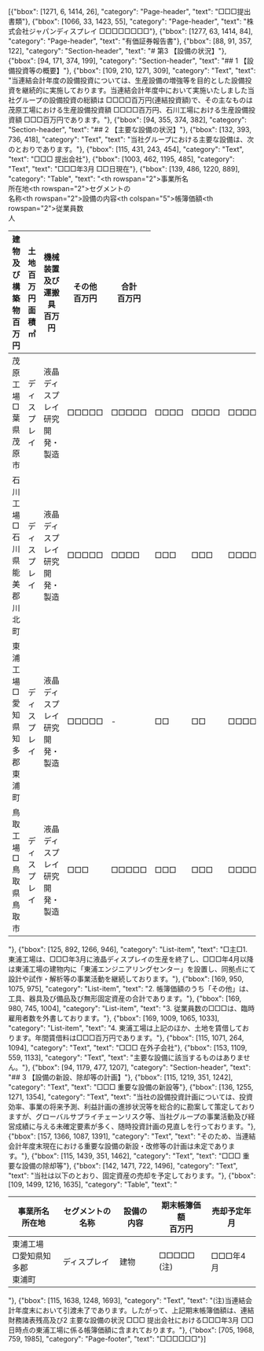 [{"bbox": [1271, 6, 1414, 26], "category": "Page-header", "text": "□□□提出書類"}, {"bbox": [1066, 33, 1423, 55], "category": "Page-header", "text": "株式会社ジャパンディスプレイ □□□□□□□□"}, {"bbox": [1277, 63, 1414, 84], "category": "Page-header", "text": "有価証券報告書"}, {"bbox": [88, 91, 357, 122], "category": "Section-header", "text": "# 第3 【設備の状況】"}, {"bbox": [94, 171, 374, 199], "category": "Section-header", "text": "## 1 【設備投資等の概要】"}, {"bbox": [109, 210, 1271, 309], "category": "Text", "text": "当連結会計年度の設備投資については、生産設備の増強等を目的とした設備投資を継続的に実施しております。当連結会計年度中において実施いたしました当社グループの設備投資の総額は □□□□百万円(連結投資額)で、その主なものは茂原工場における生産設備投資額 □□□□百万円、石川工場における生産設備投資額 □□□百万円であります。"}, {"bbox": [94, 355, 374, 382], "category": "Section-header", "text": "## 2 【主要な設備の状況】"}, {"bbox": [132, 393, 736, 418], "category": "Text", "text": "当社グループにおける主要な設備は、次のとおりであります。"}, {"bbox": [115, 431, 243, 454], "category": "Text", "text": "□□□ 提出会社"}, {"bbox": [1003, 462, 1195, 485], "category": "Text", "text": "□□□年3月 □□日現在"}, {"bbox": [139, 486, 1220, 889], "category": "Table", "text": "<table><thead><tr><th rowspan=\"2\">事業所名<br>所在地</th><th rowspan=\"2\">セグメントの<br>名称</th><th rowspan=\"2\">設備の内容</th><th colspan=\"5\">帳簿価額</th><th rowspan=\"2\">従業員数<br>人</th></tr><tr><th>建物及び<br>構築物<br>百万円</th><th>土地<br>百万円<br>面積㎡</th><th>機械装置<br>及び運搬具<br>百万円</th><th>その他<br>百万円</th><th>合計<br>百万円</th></tr></thead><tbody><tr><td>茂原工場<br>□葉県茂原市</td><td>ディスプレイ</td><td>液晶ディスプレイ 研究開発・製造</td><td>□□□□□</td><td>□□□□□</td><td>□□□□</td><td>□□□□</td><td>□□□□□</td><td>□□□□</td></tr><tr><td>石川工場<br>□石川県能美郡<br>川北町</td><td>ディスプレイ</td><td>液晶ディスプレイ 研究開発・製造</td><td>□□□□□</td><td>□□□□</td><td>□□□</td><td>□□□</td><td>□□□□</td><td>□□□</td></tr><tr><td>東浦工場<br>□愛知県知多郡<br>東浦町</td><td>ディスプレイ</td><td>液晶ディスプレイ 研究開発・製造</td><td>□□□□□</td><td>-</td><td>□□</td><td>□□</td><td>□□□□</td><td>□□□</td></tr><tr><td>鳥取工場<br>□鳥取県鳥取市</td><td>ディスプレイ</td><td>液晶ディスプレイ 研究開発・製造</td><td>□□□</td><td>□□□□□</td><td>□□□</td><td>□□□</td><td>□□□□</td><td>□□□</td></tr></tbody></table>"}, {"bbox": [125, 892, 1266, 946], "category": "List-item", "text": "□主□1. 東浦工場は、□□□年3月に液晶ディスプレイの生産を終了し、□□□年4月以降は東浦工場の建物内に「東浦エンジニアリングセンター」を設置し、同拠点にて設計や試作・解析等の事業活動を継続しております。"}, {"bbox": [169, 950, 1075, 975], "category": "List-item", "text": "2. 帳簿価額のうち「その他」は、工具、器具及び備品及び無形固定資産の合計であります。"}, {"bbox": [169, 980, 745, 1004], "category": "List-item", "text": "3. 従業員数の□□□は、臨時雇用者数を外書しております。"}, {"bbox": [169, 1009, 1065, 1033], "category": "List-item", "text": "4. 東浦工場は上記のほか、土地を賃借しております。年間賃借料は□□□百万円であります。"}, {"bbox": [115, 1071, 264, 1094], "category": "Text", "text": "□□□ 在外子会社"}, {"bbox": [153, 1109, 559, 1133], "category": "Text", "text": "主要な設備に該当するものはありません。"}, {"bbox": [94, 1179, 477, 1207], "category": "Section-header", "text": "## 3 【設備の新設、除却等の計画】"}, {"bbox": [115, 1219, 351, 1242], "category": "Text", "text": "□□□ 重要な設備の新設等"}, {"bbox": [136, 1255, 1271, 1354], "category": "Text", "text": "当社の設備投資計画については、投資効率、事業の将来予測、利益計画の進捗状況等を総合的に勘案して策定しておりますが、グローバルサプライチェーンリスク等、当社グループの事業活動及び経営成績に与える未確定要素が多く、随時投資計画の見直しを行っております。"}, {"bbox": [157, 1366, 1087, 1391], "category": "Text", "text": "そのため、当連結会計年度末現在における重要な設備の新設・改修等の計画は未定であります。"}, {"bbox": [115, 1439, 351, 1462], "category": "Text", "text": "□□□ 重要な設備の除却等"}, {"bbox": [142, 1471, 722, 1496], "category": "Text", "text": "当社は以下のとおり、固定資産の売却を予定しております。"}, {"bbox": [109, 1499, 1216, 1635], "category": "Table", "text": "<table><thead><tr><th>事業所名<br>所在地</th><th>セグメントの名称</th><th>設備の内容</th><th>期末帳簿価額<br>百万円</th><th>売却予定年月</th></tr></thead><tbody><tr><td>東浦工場<br>□愛知県知多郡<br>東浦町</td><td>ディスプレイ</td><td>建物</td><td>□□□□□<br>(注)</td><td>□□□年4月</td></tr></tbody></table>"}, {"bbox": [115, 1638, 1248, 1693], "category": "Text", "text": "(注)当連結会計年度末において引渡未了であります。したがって、上記期末帳簿価額は、連結財務諸表残高及び2 主要な設備の状況 □□□ 提出会社における□□□年3月 □□日時点の東浦工場に係る帳簿価額に含まれております。"}, {"bbox": [705, 1968, 759, 1985], "category": "Page-footer", "text": "□□□□□□"}]